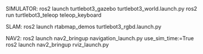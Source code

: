 
SIMULATOR:
ros2 launch turtlebot3_gazebo  turtlebot3_world.launch.py 
ros2 run turtlebot3_teleop teleop_keyboard

SLAM:
ros2 launch rtabmap_demos turtlebot3_rgbd.launch.py


NAV2:
ros2 launch nav2_bringup navigation_launch.py use_sim_time:=True
ros2 launch nav2_bringup rviz_launch.py
